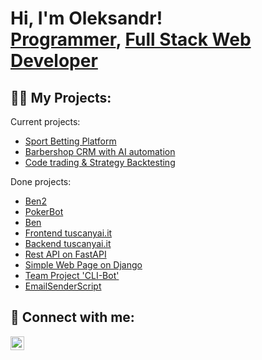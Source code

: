 <h1>Hi, I'm Oleksandr! <br/><a href="https://github.com/RotterPotter">Programmer</a>, <a href="https://www.linkedin.com/in/oleksandrON/">Full Stack Web Developer</a>

<h2>👨‍💻 My Projects:</h2>

Current projects:
- [Sport Betting Platform](https://github.com/RotterPotter/trust_bet)
- [Barbershop CRM with AI automation](https://github.com/RotterPotter/tuscanyai_barbershop_CRM)
- [Code trading & Strategy Backtesting](https://github.com/RotterPotter/trading)

Done projects:
- [Ben2](https://github.com/RotterPotter/Ben2)
- [PokerBot](https://github.com/RotterPotter/pokerbot)
- [Ben](https://github.com/RotterPotter/Ben)
- [Frontend tuscanyai.it](https://github.com/RotterPotter/playground_front)
- [Backend tuscanyai.it](https://github.com/RotterPotter/playground_API)
- [Rest API on FastAPI](https://github.com/RotterPotter/contact_API)
- [Simple Web Page on Django](https://github.com/RotterPotter/django_project)
- [Team Project 'CLI-Bot'](https://github.com/VIDIK19/personal-assistant)
- [EmailSenderScript](https://github.com/RotterPotter/emailSender)

<h2> 🤳 Connect with me:</h2>

[<img align="left" alt="NazarevychOleksandr | LinkedIn" width="22px" src="https://cdn.jsdelivr.net/npm/simple-icons@v3/icons/linkedin.svg" />][linkedin]




[linkedin]: https://www.linkedin.com/in/oleksandrON/
